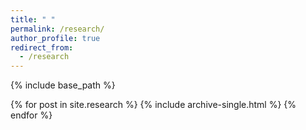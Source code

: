 ```yaml
---
title: " "
permalink: /research/
author_profile: true
redirect_from:
  - /research
---
```


{% include base_path %}

{% for post in site.research %}
  {% include archive-single.html %}
{% endfor %}

